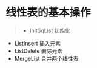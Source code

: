 #  线性表的基本操作

>* InitSqList    初始化  
* ListInsert    插入元素  
* ListDelete    删除元素  
* MergeList     合并两个线性表
        
